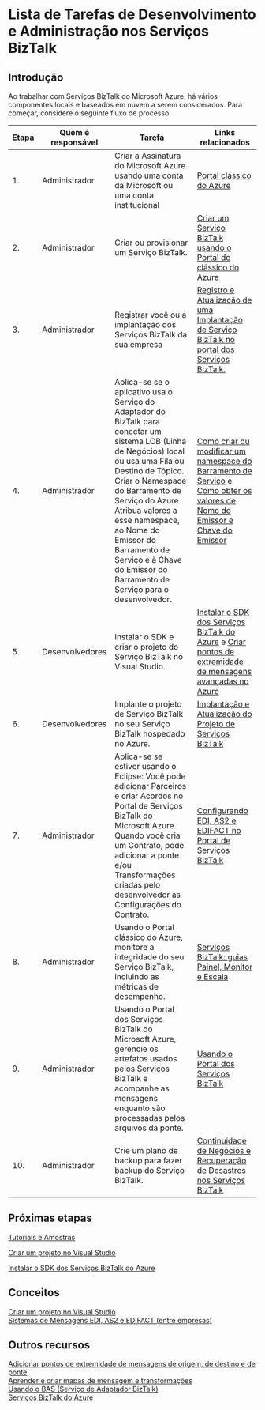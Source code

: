 <properties
    pageTitle="Lista de Tarefas de Desenvolvimento e Administração nos Serviços BizTalk | Microsoft Azure"
    description="Planejamento e trabalho de auxiliam na implantação dos Serviços BizTalk do Azure."
    services="biztalk-services"
    documentationCenter=""
    authors="msftman"
    manager="erikre"
    editor=""/>

<tags
    ms.service="biztalk-services"
    ms.workload="integration"
    ms.tgt_pltfrm="na"
    ms.devlang="na"
    ms.topic="article"
    ms.date="08/15/2016"
    ms.author="deonhe"/>


# <a name="administration-and-development-task-list-in-biztalk-services"></a>Lista de Tarefas de Desenvolvimento e Administração nos Serviços BizTalk     

## <a name="getting-started"></a>Introdução
Ao trabalhar com Serviços BizTalk do Microsoft Azure, há vários componentes locais e baseados em nuvem a serem considerados. Para começar, considere o seguinte fluxo de processo:  

|Etapa|Quem é responsável|Tarefa|Links relacionados|
|----|----|----|----|
|1.|Administrador|Criar a Assinatura do Microsoft Azure usando uma conta da Microsoft ou uma conta institucional|[Portal clássico do Azure](http://go.microsoft.com/fwlink/p/?LinkID=213885)|
|2.|Administrador|Criar ou provisionar um Serviço BizTalk.|[Criar um Serviço BizTalk usando o Portal de clássico do Azure](http://go.microsoft.com/fwlink/p/?LinkID=302280)|
|3.|Administrador|Registrar você ou a implantação dos Serviços BizTalk da sua empresa|[Registro e Atualização de uma Implantação de Serviço BizTalk no portal dos Serviços BizTalk.](https://msdn.microsoft.com/library/azure/hh689837.aspx)|
|4.|Administrador|Aplica-se se o aplicativo usa o Serviço do Adaptador do BizTalk para conectar um sistema LOB (Linha de Negócios) local ou usa uma Fila ou Destino de Tópico.  Criar o Namespace do Barramento de Serviço do Azure Atribua valores a esse namespace, ao Nome do Emissor do Barramento de Serviço e à Chave do Emissor do Barramento de Serviço para o desenvolvedor.|[Como criar ou modificar um namespace do Barramento de Serviço](../service-bus-messaging/service-bus-dotnet-get-started-with-queues.md) e [Como obter os valores de Nome do Emissor e Chave do Emissor](biztalk-issuer-name-issuer-key.md)|
|5.|Desenvolvedores|Instalar o SDK e criar o projeto do Serviço BizTalk no Visual Studio.|[Instalar o SDK dos Serviços BizTalk do Azure](https://msdn.microsoft.com/library/azure/hh689760.aspx) e [Criar pontos de extremidade de mensagens avançadas no Azure](https://msdn.microsoft.com/library/azure/hh689766.aspx)|
|6.|Desenvolvedores|Implante o projeto de Serviço BizTalk  no seu Serviço BizTalk hospedado no Azure.|[Implantação e Atualização do Projeto de Serviços BizTalk](https://msdn.microsoft.com/library/azure/hh689881.aspx)|
|7.|Administrador|Aplica-se se estiver usando o Eclipse:  Você pode adicionar Parceiros e criar Acordos no Portal de Serviços BizTalk do Microsoft Azure. Quando você cria um Contrato, pode adicionar a ponte e/ou Transformações criadas pelo desenvolvedor às Configurações do Contrato.|[Configurando EDI, AS2 e EDIFACT no Portal de Serviços BizTalk](https://msdn.microsoft.com/library/azure/hh689853.aspx)|
|8.|Administrador|Usando o Portal clássico do Azure, monitore a integridade do seu Serviço BizTalk, incluindo as métricas de desempenho.|[Serviços BizTalk: guias Painel, Monitor e Escala](http://go.microsoft.com/fwlink/p/?LinkID=302281)|
|9.|Administrador|Usando o Portal dos Serviços BizTalk do Microsoft Azure, gerencie os artefatos usados pelos Serviços BizTalk e acompanhe as mensagens enquanto são processadas pelos arquivos da ponte.|[Usando o Portal dos Serviços BizTalk](https://msdn.microsoft.com/library/azure/dn874043.aspx)|
|10.|Administrador|Crie um plano de backup para fazer backup do Serviço BizTalk.|[Continuidade de Negócios e Recuperação de Desastres nos Serviços BizTalk](https://msdn.microsoft.com/library/azure/dn509557.aspx) |  
## <a name="next-steps"></a>Próximas etapas
[Tutoriais e Amostras](https://msdn.microsoft.com/library/azure/hh689895.aspx)

[Criar um projeto no Visual Studio](https://msdn.microsoft.com/library/azure/hh689811.aspx)

[Instalar o SDK dos Serviços BizTalk do Azure](https://msdn.microsoft.com/library/azure/hh689760.aspx)

## <a name="concepts"></a>Conceitos
[Criar um projeto no Visual Studio](https://msdn.microsoft.com/library/azure/hh689811.aspx)  
[Sistemas de Mensagens EDI, AS2 e EDIFACT (entre empresas)](https://msdn.microsoft.com/library/azure/hh689898.aspx)  
## <a name="other-resources"></a>Outros recursos  
[Adicionar pontos de extremidade de mensagens de origem, de destino e de ponte](https://msdn.microsoft.com/library/azure/hh689877.aspx)  
[Aprender e criar mapas de mensagem e transformações](https://msdn.microsoft.com/library/azure/hh689905.aspx)  
[Usando o BAS (Serviço de Adaptador BizTalk)](https://msdn.microsoft.com/library/azure/hh689889.aspx)  
[Serviços BizTalk do Azure](http://go.microsoft.com/fwlink/p/?LinkID=303664)



<!--HONumber=Oct16_HO2-->


